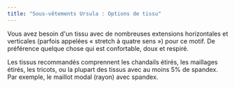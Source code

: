 ```yaml
---
title: "Sous-vêtements Ursula : Options de tissu"
---
```


Vous avez besoin d'un tissu avec de nombreuses extensions horizontales et verticales (parfois appelées « stretch à quatre sens ») pour ce motif. De préférence quelque chose qui est confortable, doux et respiré.

Les tissus recommandés comprennent les chandails étirés, les maillages étirés, les tricots, ou la plupart des tissus avec au moins 5% de spandex. Par exemple, le maillot modal (rayon) avec spandex.
